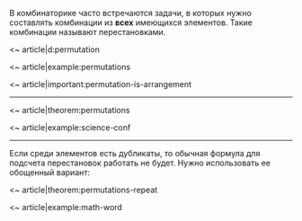 В комбинаторике часто встречаются задачи, в которых нужно составлять комбинации из **всех** имеющихся элементов.
Такие комбинации называют перестановками.

<~ article|d:permutation

<~ article|example:permutations

<~ article|important:permutation-is-arrangement

---

<~ article|theorem:permutations

<~ article|example:science-conf

---

Если среди элементов есть дубликаты, то обычная формула для подсчета перестановок работать не будет.
Нужно использовать ее обощенный вариант:

<~ article|theorem:permutations-repeat

<~ article|example:math-word